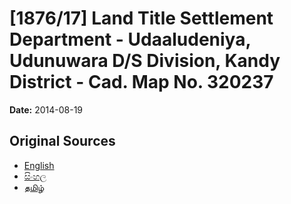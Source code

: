 # [1876/17] Land Title Settlement Department - Udaaludeniya, Udunuwara D/S Division, Kandy District - Cad. Map No. 320237

**Date:** 2014-08-19

## Original Sources

- [English](https://documents.gov.lk/view/extra-gazettes/2014/8/1876-17_E.pdf)
- [සිංහල](https://documents.gov.lk/view/extra-gazettes/2014/8/1876-17_S.pdf)
- [தமிழ்](https://documents.gov.lk/view/extra-gazettes/2014/8/1876-17_T.pdf)
